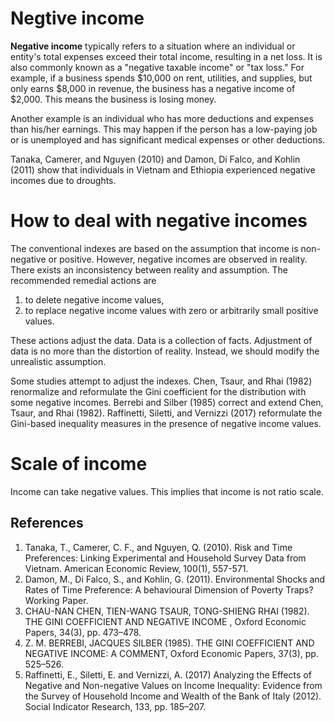 # Negtive income

**Negative income** typically refers to a situation where an individual or entity's total expenses exceed their total income, resulting in a net loss.
It is also commonly known as a "negative taxable income" or "tax loss."
For example, if a business spends $10,000 on rent, utilities, and supplies, but only earns $8,000 in revenue, the business has a negative income of $2,000.
This means the business is losing money.

Another example is an individual who has more deductions and expenses than his/her earnings.
This may happen if the person has a low-paying job or is unemployed and has significant medical expenses or other deductions.

Tanaka, Camerer, and Nguyen (2010) and Damon, Di Falco, and Kohlin (2011) show that individuals in Vietnam and Ethiopia experienced negative incomes due to droughts.

# How to deal with negative incomes

The conventional indexes are based on the assumption that income is non-negative or positive.
However, negative incomes are observed in reality.
There exists an inconsistency between reality and assumption.
The recommended remedial actions are

1. to delete negative income values,
2. to replace negative income values with zero or arbitrarily small positive values.

These actions adjust the data. Data is a collection of facts. Adjustment of data is no more than the distortion of reality. Instead, we should modify the unrealistic assumption.

Some studies attempt to adjust the indexes. Chen, Tsaur, and Rhai (1982) renormalize and reformulate the Gini coefficient for the distribution with some negative incomes. Berrebi and Silber (1985) correct and extend Chen, Tsaur, and Rhai (1982). Raffinetti, Siletti, and Vernizzi (2017) reformulate the Gini-based inequality measures in the presence of negative income values.

# Scale of income

Income can take negative values.
This implies that income is not ratio scale.




## References

1. Tanaka, T., Camerer, C. F., and Nguyen, Q. (2010). Risk and Time Preferences: Linking Experimental and Household Survey Data from Vietnam. American Economic Review, 100(1), 557-571.
2. Damon, M., Di Falco, S., and Kohlin, G. (2011). Environmental Shocks and Rates of Time Preference: A behavioural Dimension of Poverty Traps? Working Paper.
3. CHAU-NAN CHEN, TIEN-WANG TSAUR, TONG-SHIENG RHAI (1982). THE GINI COEFFICIENT AND NEGATIVE INCOME , Oxford Economic Papers, 34(3), pp. 473–478.
4. Z. M. BERREBI, JACQUES SILBER (1985). THE GINI COEFFICIENT AND NEGATIVE INCOME: A COMMENT, Oxford Economic Papers, 37(3), pp. 525–526.
5. Raffinetti, E., Siletti, E. and Vernizzi, A. (2017) Analyzing the Effects of Negative and Non-negative Values on Income Inequality: Evidence from the Survey of Household Income and Wealth of the Bank of Italy (2012). Social Indicator Research, 133, pp. 185–207.
